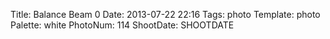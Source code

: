 Title: Balance Beam 0
Date: 2013-07-22 22:16
Tags: photo
Template: photo
Palette: white
PhotoNum: 114
ShootDate: SHOOTDATE
